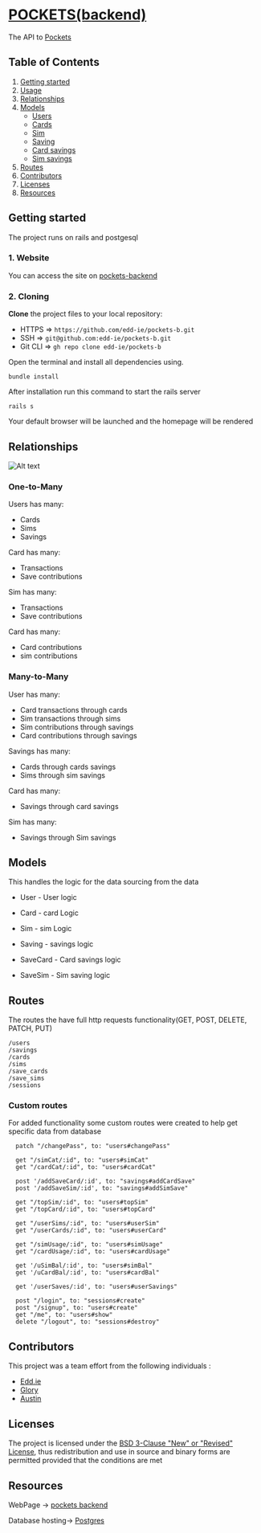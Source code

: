 # [POCKETS(backend)](https://ai-hub-1.vercel.app/)

The API to [Pockets](https://pocketswatch.vercel.app/)

## Table of Contents

1. [Getting started](#Getting-started)
2. [Usage](#Usage)
3. [Relationships](#relations)
3. [Models](#Methods)
   - [Users](#user)
   - [Cards](#card)
   - [Sim](#sim)
   - [Saving](#saving)
   - [Card savings](#save_cards)
   - [Sim savings](#save_sims)
4. [Routes](#routes)
6. [Contributors](#contributors)
7. [Licenses](#license)
8. [Resources](#Sources)

## <a id="Getting-started">Getting started</a>

The project runs on rails and postgesql

### 1. Website

You can access the site on [pockets-backend](https://pockets.onrender.com/)

### 2. Cloning

**Clone** the project files to your local repository:

- HTTPS => `https://github.com/edd-ie/pockets-b.git`
- SSH => `git@github.com:edd-ie/pockets-b.git`
- Git CLI => `gh repo clone edd-ie/pockets-b`

Open the terminal and install all dependencies using.

```
bundle install
```

After installation run this command to start the rails server

```
rails s
```

Your default browser will be launched and the homepage will be rendered

## <a id="relations">Relationships</a>
![Alt text](database.drawio.png)

### One-to-Many
Users has many:
 - Cards
 - Sims
 - Savings

Card has many:
  - Transactions
  - Save contributions

Sim has many:
  - Transactions
  - Save contributions

Card has many:
  - Card contributions
  - sim contributions

### Many-to-Many
User has many:
  - Card transactions through cards
  - Sim transactions through sims
  - Sim contributions through savings
  - Card contributions through savings

Savings has many:
  - Cards through cards savings
  - Sims through sim savings

Card has many:
  - Savings through card savings

Sim has many:
  - Savings through Sim savings

## <a id="Methods">Models</a>

This handles the logic for the data sourcing from the data
 - User - User logic

 - Card - card Logic

 - Sim - sim Logic

 - Saving - savings logic

 - SaveCard - Card savings logic

 - SaveSim -  Sim saving logic

## <a id="routes">Routes</a>
The routes the have full http requests functionality(GET, POST, DELETE, PATCH, PUT)
```
/users
/savings
/cards
/sims
/save_cards
/save_sims
/sessions
```

### Custom routes
For added functionality some custom routes were created to help get specific data from database
```
  patch "/changePass", to: "users#changePass"

  get "/simCat/:id", to: "users#simCat"
  get "/cardCat/:id", to: "users#cardCat"

  post '/addSaveCard/:id', to: "savings#addCardSave"
  post '/addSaveSim/:id', to: "savings#addSimSave"
  
  get "/topSim/:id", to: "users#topSim"
  get "/topCard/:id", to: "users#topCard"

  get "/userSims/:id", to: "users#userSim"
  get "/userCards/:id", to: "users#userCard"

  get "/simUsage/:id", to: "users#simUsage"
  get "/cardUsage/:id", to: "users#cardUsage"

  get '/uSimBal/:id', to: "users#simBal"
  get '/uCardBal/:id', to: "users#cardBal"

  get '/userSaves/:id', to: "users#userSavings"

  post "/login", to: "sessions#create"
  post "/signup", to: "users#create"
  get "/me", to: "users#show"
  delete "/logout", to: "sessions#destroy"
```


## <a id="contributors">Contributors</a>

This project was a team effort from the following individuals :

- [Edd.ie](https://github.com/edd-ie)
- [Glory](https://github.com/Nkathaglow)
- [Austin](https://github.com/Naulikha)

## <a id="license">Licenses</a>

The project is licensed under the [BSD 3-Clause "New" or "Revised" License](https://github.com/highlightjs/highlight.js/blob/main/LICENSE), thus redistribution and use in source and binary forms are permitted provided that the conditions are met

## <a id="sources">Resources</a>
WebPage -> [pockets backend](https://pockets.onrender.com/)

Database hosting-> [Postgres](https://dashboard.render.com/)
